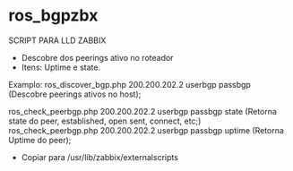 # ros_bgpzbx
SCRIPT PARA LLD ZABBIX
- Descobre dos peerings ativo no roteador
- Itens: Uptime e state.

Examplo:
ros_discover_bgp.php 200.200.202.2 userbgp passbgp (Descobre peerings ativos no host);

ros_check_peerbgp.php 200.200.202.2 userbgp passbgp state
(Retorna state do peer, established, open sent, connect, etc;)
ros_check_peerbgp.php 200.200.202.2 userbgp passbgp uptime (Retorna Uptime do peer);

- Copiar para /usr/lib/zabbix/externalscripts
